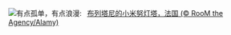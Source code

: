 ![](https://www.bing.com/th?id=OHR.MinouLighthouse_ZH-CN7940024247_UHD.jpg&w=1000)有点孤单，有点浪漫:&nbsp;&ensp;[布列塔尼的小米努灯塔，法国 (© RooM the Agency/Alamy)](https://www.bing.com/th?id=OHR.MinouLighthouse_ZH-CN7940024247_UHD.jpg)
<br><br/>
